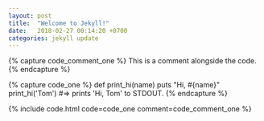 ```yaml
---
layout: post
title:  "Welcome to Jekyll!"
date:   2018-02-27 00:14:20 +0700
categories: jekyll update
---
```

{% capture code_comment_one %}
This is a comment alongside the code.
{% endcapture %}

{% capture code_one %}
def print_hi(name)
  puts "Hi, #{name}"
print_hi('Tom')
#=> prints 'Hi, Tom' to STDOUT.
{% endcapture %}

{% include code.html code=code_one comment=code_comment_one %}
